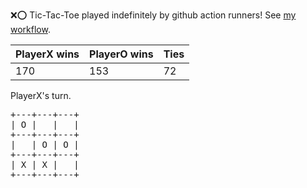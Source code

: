 :x::o: Tic-Tac-Toe played indefinitely by github action runners! See [my workflow](.github/workflows/play.yaml).

|PlayerX wins|PlayerO wins|Ties|
|-|-|-|
|170|153|72|

PlayerX's turn.

<pre>
+---+---+---+
| O |   |   |
+---+---+---+
|   | O | O |
+---+---+---+
| X | X |   |
+---+---+---+
</pre>